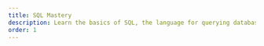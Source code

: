```yaml
---
title: SQL Mastery
description: Learn the basics of SQL, the language for querying databases.
order: 1
---
```

